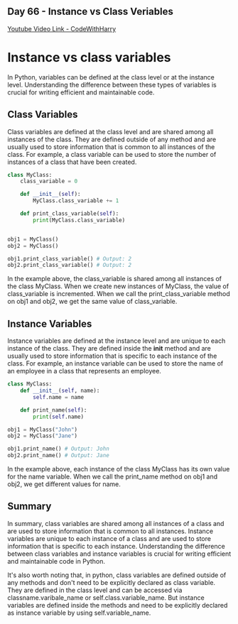 ## Day 66 - Instance vs Class Veriables

[Youtube Video Link - CodeWithHarry](https://youtu.be/tQdaeiF4j38)

# Instance vs class variables

In Python, variables can be defined at the class level or at the instance level. Understanding the difference between these types of variables is crucial for writing efficient and maintainable code.

## Class Variables

Class variables are defined at the class level and are shared among all instances of the class. They are defined outside of any method and are usually used to store information that is common to all instances of the class. For example, a class variable can be used to store the number of instances of a class that have been created.

```python
class MyClass:
    class_variable = 0

    def __init__(self):
        MyClass.class_variable += 1

    def print_class_variable(self):
        print(MyClass.class_variable)


obj1 = MyClass()
obj2 = MyClass()

obj1.print_class_variable() # Output: 2
obj2.print_class_variable() # Output: 2

```

In the example above, the class_variable is shared among all instances of the class MyClass. When we create new instances of MyClass, the value of class_variable is incremented. When we call the print_class_variable method on obj1 and obj2, we get the same value of class_variable.

## Instance Variables

Instance variables are defined at the instance level and are unique to each instance of the class. They are defined inside the **init** method and are usually used to store information that is specific to each instance of the class. For example, an instance variable can be used to store the name of an employee in a class that represents an employee.

```python
class MyClass:
    def __init__(self, name):
        self.name = name

    def print_name(self):
        print(self.name)

obj1 = MyClass("John")
obj2 = MyClass("Jane")

obj1.print_name() # Output: John
obj2.print_name() # Output: Jane
```

In the example above, each instance of the class MyClass has its own value for the name variable. When we call the print_name method on obj1 and obj2, we get different values for name.

## Summary

In summary, class variables are shared among all instances of a class and are used to store information that is common to all instances. Instance variables are unique to each instance of a class and are used to store information that is specific to each instance. Understanding the difference between class variables and instance variables is crucial for writing efficient and maintainable code in Python.

It's also worth noting that, in python, class variables are defined outside of any methods and don't need to be explicitly declared as class variable. They are defined in the class level and can be accessed via classname.varibale_name or self.class.variable_name. But instance variables are defined inside the methods and need to be explicitly declared as instance variable by using self.variable_name.
